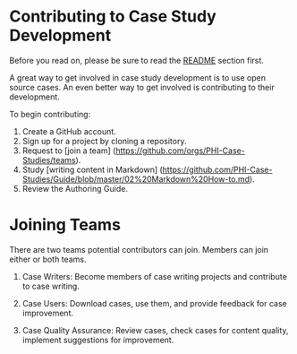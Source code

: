 # Contributing to Case Study Development

Before you read on, please be sure to read the [README](https://github.com/PHI-Case-Studies/Guide/blob/master/README.md) section first.

A great way to get involved in case study development is to use open source cases. An even better way to get involved is contributing to their development. 

To begin contributing:

1. Create a GitHub account.
2. Sign up for a project by cloning a repository.
3. Request to [join a team] (https://github.com/orgs/PHI-Case-Studies/teams).
4. Study [writing content in Markdown] (https://github.com/PHI-Case-Studies/Guide/blob/master/02%20Markdown%20How-to.md).
5. Review the Authoring Guide.

# Joining Teams

There are two teams potential contributors can join. Members can join either or both teams.

1. Case Writers: Become members of case writing projects and contribute to case writing.

2. Case Users: Download cases, use them, and provide feedback for case improvement.

3. Case Quality Assurance: Review cases, check cases for content quality, implement suggestions for improvement.
